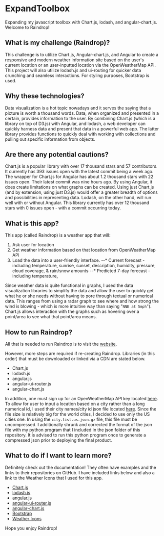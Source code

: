 # ExpandToolbox
Expanding my javascript toolbox with Chart.js, lodash, and angular-chart.js. Welcome to Raindrop!

## What is my challenge (Raindrop)?
This challenge is to utilize Chart.js, Angular-chart.js, and Angular to create a responsive and modern weather information site based on the user's current location or an user-inputted location via the OpenWeatherMap API. This project will also utilize lodash.js and ui-routing for quicker data crunching and seamless interactions. For styling purposes, Bootstrap is used.

## Why these technologies?
Data visualization is a hot topic nowadays and it serves the saying that a picture is worth a thousand words. Data, when organized and presented in a certain, provides information to the user. By combining Chart.js (which is a library on top of D3.js) with Angular, and lodash, a web developer can quickly harness data and present that data in a powerful web app. The latter library provides functions to quickly deal with working with collections and pulling out specific information from objects.

## Are there any potential cautions?
Chart.js is a popular library with over 17 thousand stars and 57 contributors. It currently has 393 issues open with the latest commit being a week ago. The wrapper for Chart.js for Angular has about 1.2 thousand stars with 22 issues open. Their latest commit was nine hours ago. By using Angular, it does create limitations on what graphs can be created. Using just Chart.js (and by extension, using just D3.js) would offer a greater breadth of options and possibilities in representing data. Lodash, on the other hand, will run well with or without Angular. This library currently has over 12 thousand stars with 0 issues open - with a commit occurring today.

## What is this app?
This app (called Raindrop) is a weather app that will:
1. Ask user for location
2. Get weather information based on that location from OpenWeatherMap API
3. Load the data into a user-friendly interface.
--* Current forecast - including temperature, sunrise, sunset, description, humidity, pressure, cloud coverage, & rain/snow amounts
--* Predicted 7-day forecast - including temperature, 

Since weather data is quite functional in graphs, I used the data visualization libraries to simplify the data and allow the user to quickly get what he or she needs without having to pore through textual or numerical data. This ranges from using a radar graph to see where and how strong the wind is blowing - which is more intuitive way than saying "`NNE at 5mph`"). Chart.js allows interaction with the graphs such as hovering over a point/area to see what that point/area means.

## How to run Raindrop?
All that is needed to run Raindrop is to visit the [website](http://students.washington.edu/wuv21/ExpandToolbox/#/welcome).

However, more steps are required if re-creating Raindrop. Libraries (in this order) that must be downloaded or linked via a CDN are stated below.
* Chart.js
* lodash.js
* angular.js
* angular-ui-router.js
* angular-chart.js

In addition, one must sign up for an OpenWeatherMap API key located [here](http://openweathermap.org/api). To allow for user to input a location based on a city rather than a long numerical id, I used their city names/city id json file located [here](http://bulk.openweathermap.org/sample/). Since the file size is relatively big for the world cities, I decided to use only the US cities one. In using the `city.list.us.json.gz` file, this file must be uncompressed. I additionally shrunk and corrected the format of the json file with my python program that I included in the json folder of this repository. It is advised to run this python program once to generate a compressed json prior to deploying the final product.

## What to do if I want to learn more?
Definitely check out the documentation! They often have examples and the links to their repositories on GitHub. I have included links below and also a link to the Weather Icons that I used for this app.
* [Chart.js](http://www.chartjs.org/)
* [lodash.js](https://lodash.com/)
* [angular.js](https://angularjs.org/)
* [angular-ui-router.js](http://angular-ui.github.io/ui-router/site/#/api/ui.router)
* [angular-chart.js](http://jtblin.github.io/angular-chart.js/)
* [Bootstrap](http://getbootstrap.com/getting-started/)
* [Weather Icons](https://erikflowers.github.io/weather-icons/)

Hope you enjoy Raindrop!